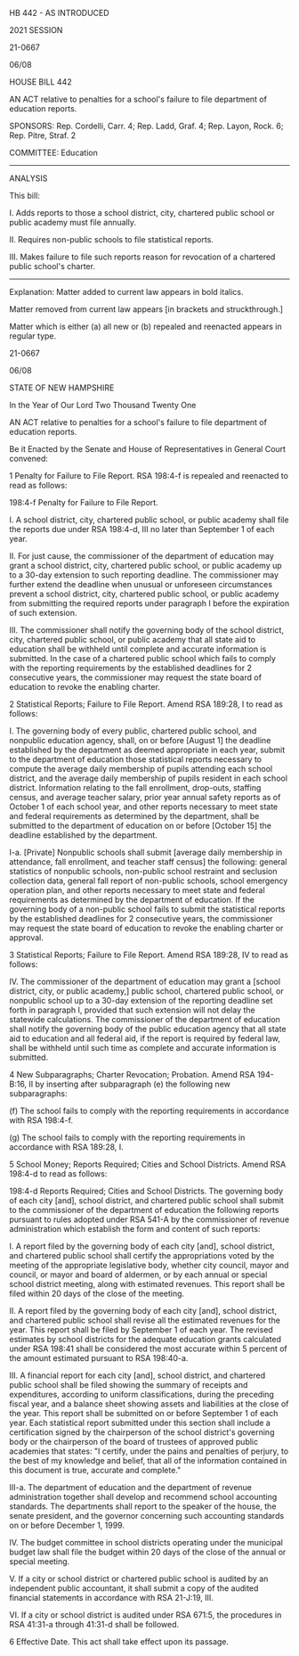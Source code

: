 HB 442 - AS INTRODUCED

 

 

2021 SESSION

 21-0667

 06/08

 

HOUSE BILL 442

 

AN ACT relative to penalties for a school's failure to file department of education reports.

 

SPONSORS: Rep. Cordelli, Carr. 4; Rep. Ladd, Graf. 4; Rep. Layon, Rock. 6; Rep. Pitre, Straf. 2

 

COMMITTEE: Education

 

-----------------------------------------------------------------

 

ANALYSIS

 

 This bill: 

 

 I. Adds reports to those a school district, city, chartered public school or public academy must file annually.

 

 II. Requires non-public schools to file statistical reports.

 

 III. Makes failure to file such reports reason for revocation of a chartered public school's charter.

 

- - - - - - - - - - - - - - - - - - - - - - - - - - - - - - - - - - - - - - - - - - - - - - - - - - - - - - - - - - - - - - - - - - - - - - - - - - - 

 

Explanation: Matter added to current law appears in bold italics.

 Matter removed from current law appears [in brackets and struckthrough.]

 Matter which is either (a) all new or (b) repealed and reenacted appears in regular type.

 21-0667

 06/08

 

STATE OF NEW HAMPSHIRE

 

In the Year of Our Lord Two Thousand Twenty One

 

AN ACT relative to penalties for a school's failure to file department of education reports.

 

Be it Enacted by the Senate and House of Representatives in General Court convened:

 

 1 Penalty for Failure to File Report. RSA 198:4-f is repealed and reenacted to read as follows:

 198:4-f Penalty for Failure to File Report.

 I. A school district, city, chartered public school, or public academy shall file the reports due under RSA 198:4-d, III no later than September 1 of each year. 

 II. For just cause, the commissioner of the department of education may grant a school district, city, chartered public school, or public academy up to a 30-day extension to such reporting deadline. The commissioner may further extend the deadline when unusual or unforeseen circumstances prevent a school district, city, chartered public school, or public academy from submitting the required reports under paragraph I before the expiration of such extension. 

 III. The commissioner shall notify the governing body of the school district, city, chartered public school, or public academy that all state aid to education shall be withheld until complete and accurate information is submitted. In the case of a chartered public school which fails to comply with the reporting requirements by the established deadlines for 2 consecutive years, the commissioner may request the state board of education to revoke the enabling charter.

 2 Statistical Reports; Failure to File Report. Amend RSA 189:28, I to read as follows:

 I. The governing body of every public, chartered public school, and nonpublic education agency, shall, on or before [August 1] the deadline established by the department as deemed appropriate in each year, submit to the department of education those statistical reports necessary to compute the average daily membership of pupils attending each school district, and the average daily membership of pupils resident in each school district. Information relating to the fall enrollment, drop-outs, staffing census, and average teacher salary, prior year annual safety reports as of October 1 of each school year, and other reports necessary to meet state and federal requirements as determined by the department, shall be submitted to the department of education on or before [October 15] the deadline established by the department.

 I-a. [Private] Nonpublic schools shall submit [average daily membership in attendance, fall enrollment, and teacher staff census] the following: general statistics of nonpublic schools, non-public school restraint and seclusion collection data, general fall report of non-public schools, school emergency operation plan, and other reports necessary to meet state and federal requirements as determined by the department of education. If the governing body of a non-public school fails to submit the statistical reports by the established deadlines for 2 consecutive years, the commissioner may request the state board of education to revoke the enabling charter or approval. 

 3 Statistical Reports; Failure to File Report. Amend RSA 189:28, IV to read as follows:

 IV. The commissioner of the department of education may grant a [school district, city, or public academy,] public school, chartered public school, or nonpublic school up to a 30-day extension of the reporting deadline set forth in paragraph I, provided that such extension will not delay the statewide calculations. The commissioner of the department of education shall notify the governing body of the public education agency that all state aid to education and all federal aid, if the report is required by federal law, shall be withheld until such time as complete and accurate information is submitted. 

 4 New Subparagraphs; Charter Revocation; Probation. Amend RSA 194-B:16, II by inserting after subparagraph (e) the following new subparagraphs:

 (f) The school fails to comply with the reporting requirements in accordance with RSA 198:4-f.

 (g) The school fails to comply with the reporting requirements in accordance with RSA 189:28, I.

 5 School Money; Reports Required; Cities and School Districts. Amend RSA 198:4-d to read as follows:

 198:4-d Reports Required; Cities and School Districts. The governing body of each city [and], school district, and chartered public school shall submit to the commissioner of the department of education the following reports pursuant to rules adopted under RSA 541-A by the commissioner of revenue administration which establish the form and content of such reports: 

 I. A report filed by the governing body of each city [and], school district, and chartered public school shall certify the appropriations voted by the meeting of the appropriate legislative body, whether city council, mayor and council, or mayor and board of aldermen, or by each annual or special school district meeting, along with estimated revenues. This report shall be filed within 20 days of the close of the meeting. 

 II. A report filed by the governing body of each city [and], school district, and chartered public school shall revise all the estimated revenues for the year. This report shall be filed by September 1 of each year. The revised estimates by school districts for the adequate education grants calculated under RSA 198:41 shall be considered the most accurate within 5 percent of the amount estimated pursuant to RSA 198:40-a. 

 III. A financial report for each city [and], school district, and chartered public school shall be filed showing the summary of receipts and expenditures, according to uniform classifications, during the preceding fiscal year, and a balance sheet showing assets and liabilities at the close of the year. This report shall be submitted on or before September 1 of each year. Each statistical report submitted under this section shall include a certification signed by the chairperson of the school district's governing body or the chairperson of the board of trustees of approved public academies that states: "I certify, under the pains and penalties of perjury, to the best of my knowledge and belief, that all of the information contained in this document is true, accurate and complete." 

 III-a. The department of education and the department of revenue administration together shall develop and recommend school accounting standards. The departments shall report to the speaker of the house, the senate president, and the governor concerning such accounting standards on or before December 1, 1999. 

 IV. The budget committee in school districts operating under the municipal budget law shall file the budget within 20 days of the close of the annual or special meeting. 

 V. If a city or school district or chartered public school is audited by an independent public accountant, it shall submit a copy of the audited financial statements in accordance with RSA 21-J:19, III. 

 VI. If a city or school district is audited under RSA 671:5, the procedures in RSA 41:31-a through 41:31-d shall be followed. 

 6 Effective Date. This act shall take effect upon its passage.

